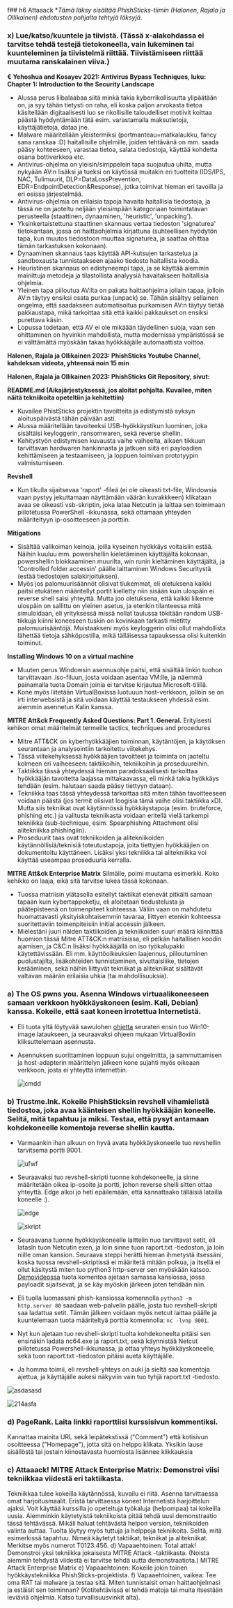 f## h6 Attaaack
**Tämä läksy sisältää PhishSticks-tiimin (Halonen, Rajala ja Ollikainen) ehdotusten pohjalta tehtyjä läksyjä.*

### x) Lue/katso/kuuntele ja tiivistä. (Tässä x-alakohdassa ei tarvitse tehdä testejä tietokoneella, vain lukeminen tai kuunteleminen ja tiivistelmä riittää. Tiivistämiseen riittää muutama ranskalainen viiva.)

**€ Yehoshua and Kosayev 2021: Antivirus Bypass Techniques, luku:
Chapter 1: Introduction to the Security Landscape**

- Alussa perus liibalaabaa siitä minkä takia kyberrikollisuutta ylipäätään on, ja syy tähän tietysti on raha, eli koska paljon arvokasta tietoa käsitellään digitaalisesti luo se rikollisille taloudelliset motiivit koittaa päästä hyödyntämään tätä esim. varastamalla maksutietoja, käyttäjätietoja, dataa jne.
- Malware määritellään yleistermiksi (portmanteau=matkalaukku, fancy sana ranskaa :D) haitallisille ohjelmille, joiden tehtävänä on mm. saada pääsy kohteeseen, varastaa tietoa, salata tiedostoja, käyttää kohdetta osana bottiverkkoa etc.
- Antivirus-ohjelma on yleisin/simppelein tapa suojautua uhilta, mutta nykyään AV:n lisäksi ja tueksi on käytössä muitakin eri tuotteita (IDS/IPS, NAC, Tulimuurit, DLP=DataLossPrevention, EDR=EndpointDetection&Response), jotka toimivat hieman eri tavoilla ja eri osissa järjestelmää.
- Antivirus-ohjelmia on erilaisia tapoja havaita haitallisia tiedostoja, ja tässä ne on jaoteltu neljään yleisimpään kategoriaan toimintatavan perusteella (staattinen, dynaaminen, 'heuristic', 'unpacking').
- Yksinkertaistettuna staattinen skannaus vertaa tiedoston 'signaturea' tietokantaan, jossa on haittaohjelmia kirjattuna (suhteellisen hyödytön tapa, kun muutos tiedostoon muuttaa signaturea, ja saattaa ohittaa tämän tarkastuksen kokonaan).
- Dynaaminen skannaus taas käyttää API-kutsujen tarkastelua ja sandboxausta tunnistaakseen ajaako tiedosto haitallista koodia.
- Heuristinen skannaus on edistyneempi tapa, ja se käyttää aiemmin mainittuja metodeja ja tilastollista analyysiä havaitakseen haitallisia ohjelmia.
- Yleinen tapa piiloutua AV:lta on pakata haittaohjelma jollain tapaa, jolloin AV:n täytyy ensiksi osata purkaa (unpack) se. Tähän sisältyy sellainen ongelma, että saadakseen automatisoitua purkamisen AV:n täytyy tietää pakkaustapa, mikä tarkoittaa sitä että kaikki pakkaukset on ensiksi purettava käsin.
- Lopussa todetaan, että AV ei ole mikäään täydellinen suoja, vaan sen ohittaminen on hyvinkin mahdollista, mutta modernissa ympäristössä se ei välttämättä myöskään takaa hyökkääjälle automaattista voittoa.

**Halonen, Rajala ja Ollikainen 2023: PhishSticks Youtube Channel, kahdeksan videota, yhteensä noin 15 min**

**Halonen, Rajala ja Ollikainen 2023: PhishSticks Git Repository, sivut:**

**README.md (Aikajärjestyksessä, jos aloitat pohjalta. Kuvailee, miten näitä tekniikoita opeteltiin ja kehitettiin)**

- Kuvailee PhistSticks projektin tavoitteita ja edistymistä syksyn aloituspäivästä tähän päivään asti.
- Alussa määritellään tavoiteeksi USB-hyökkäystikun luominen, joka sisältäisi keyloggerin, ransomwaren, sekä reverse shellin.
- Kehitystyön edistymisen kuvausta vaihe vaiheelta, alkaen tikkuun tarvittavan hardwaren hankinnasta ja jatkuen siitä eri payloadien kehittämiseen ja testaamiseen, ja loppuen toimivan prototyypin valmistumiseen.
  
**Revshell**

- Kun tikulla sijaitsevaa 'raport' -fileä (ei ole oikeasti txt-file, Windowsia vaan pystyy jekuttamaan näyttämään väärän kuvakkkeen) klikataan avaa se oikeasti vsb-skriptin, joka lataa Netcutin ja laittaa sen toimimaan piilotetussa PowerShell -ikkunassa, sekä ottamaan yhteyden määriteltyyn ip-osoitteeseen ja porttiin.

**Mitigations**

- Sisältää valikoiman keinoja, joilla kyseinen hyökkäys voitaisiin estää. Näihin kuuluu mm. powershellin kieletäminen käyttäjältä kokonaan, powershellin blokkaaminen muurilta, win runin kieltäminen käyttäjältä, ja 'Controlled folder accessin' päälle laittaminen Windows Securitystä (estää tiedostojen salakirjoituksen).
- Myös jos palomuurisäännöt olisivat tiukemmat, eli oletuksena kaikki paitsi etukäteen määritellyt portit kielletty niin sisään kuin ulospäin ei reverse shell saisi yhteyttä. Mutta joo oletuksena, että kaikki liikenne ulospäin on sallittu on yleinen asetus, ja etenkin tilanteessa mitä simuloidaan, eli yrityksessä missä nollat taulussa tökitään random USB-tikkuja kiinni koneeseen tuskin on kovinkaan tarkasti mietitty palomuurisääntöjä. Muistaakseni myös keyloggerin olisi ollut mahdollista lähettää tietoja sähköpostilla, mikä tälläisessa tapauksessa olisi kuitenkin toiminut.

**Installing Windows 10 on a virtual machine**

- Muuten perus Windowsin asennusohje paitsi, että sisältää linkin tuohon tarvittavaan .iso-filuun, josta voidaan asentaa VM:lle, ja näemmä painamalla tuota Domain joinia ei tarvitse kirjautua Microsoft-tilillä.
- Kone myös liitetään VirtualBoxissa luotuuun host-verkkoon, jolloin se on irti interwebsistä ja sitä voidaan käyttää testaukseen yhdessä esim. aiemmin asennetun Kalin kanssa.

**MITRE Att&ck Frequently Asked Questions: Part 1. General.**
Erityisesti kehikon omat määritelmät termeille tactics, techniques and procedures

- Mitre ATT&CK on kyberhyökkääjien toiminnan, käytäntöjen, ja käytöksen seurantaan ja analysointiin tarkoitettu viitekehys.
- Tässä viitekehyksessä hyökkääjien tavoitteet ja toiminta on jaoteltu kolmeen eri vaiheeseen: taktiikoihin, tekniikoihin ja proseduureihin.
- Taktiikka tässä yhteydessä hieman paradoksaalisesti tarkoittaa hyökkääjän tavoitetta laajassa mittakaavassa, eli minkä takia hyökkäys tehdään (esim. halutaan saada pääsy tiettyyn dataan).
- Tekniikka taas tässä yhteydessä tarkoittaa sitä miten tähän tavoitteeseen voidaan päästä (jos termit olisivat loogisia tämä vaihe olisi taktiikka xD). Mutta siis tekniikat ovat käytännössä hyökkäystapoja (esim. bruteforce, phishing etc.) ja valitusta tekniikasta voidaan eritellä vielä tarkempi tekniikka (sub-technique, esim. Spearphishing Attachment olisi alitekniikka phishingiin).
- Proseduurit taas ovat tekniikoiden ja alitekniikoiden käytännöllisiä/teknisiä toteutustapoja, joita tiettyjen hyökkääjien on dokumentoitu käyttäneen. Lisäksi yksi tekniikka tai alitekniikka voi käyttää useampaa proseduuria kerralla.

**MITRE Att&ck Enterprise Matrix**
Silmäile, poimi muutama esimerkki. Koko kehikko on laaja, eikä sitä tarvitse lukea tässä kokonaan.

- Tuossa matriisin ylätasolla esitellyt taktiikat etenevät pitkälti samaan tapaan kuin kybertappoketju, eli aloitetaan tiedustelusta ja päätepisteenä on toimenpiteet kohteessa. Väliin vaan on mahdutetu huomattavasti yksityiskohtaisemmin tavaraa, liittyen etenkin kohteessa suoritettaviin toimenpiteisiin initial accessin jälkeen.
- Mielestäni juuri näiden taktiikoiden ja tekniikoiden suuri määrä kiinnittää huomion tässä Mitre ATT&CK:n matriisissa, eli pelkän haitallisen koodin ajamisen, ja C&C:n lisäksi hyökkääjällä on iso työkalupakki käytettävissään. Eli mm. käyttöoikeuksien laajennus, piiloutuminen puolustajilta, lisäkohteiden tunnistaminen, sivuttaisliike, tietojen kerääminen, sekä näihin liittyvät tekniikat ja alitekniikat sisältävät valtavan määrän erilaisia uhkia (tai mahdollisuuksia).

### a) The OS pwns you. Asenna Windows virtuaalikoneeseen samaan verkkoon hyökkäyskoneen (esim. Kali, Debian) kanssa. Kokeile, että saat koneen irrotettua Internetistä.

- Eli tuota yltä löytyvää sawulohen [ohjetta](https://github.com/therealhalonen/PhishSticks/blob/master/notes/ollikainen/windows.md) seuraten ensin tuo Win10-image lataukseen, ja seuraavaksi ohjeen mukaan VirtualBoxiin kliksuttelemaan asennusta.
- Asennuksen suorittaminen loppuun sujui ongelmitta, ja sammuttamisen ja host-adapterin määrittelyn jälkeen kone sujahti myös oikeaan verkkoon, josta ei yhteyttä internettiin.

    ![cmdd](https://i.imgur.com/B10zvhv.png)

### b) Trustme.lnk. Kokeile PhishSticksin revshell vihamielistä tiedostoa, joka avaa käänteisen shellin hyökkääjän koneelle. Selitä, mitä tapahtuu ja miksi. Testaa, että pysyt antamaan kohdekoneelle komentoja reverse shellin kautta.

- Varmaankin ihan alkuun on hyvä avata hyökkäyskoneelle tuo revshellin tarvitsema portti 9001.

    ![ufwf](https://i.imgur.com/fMNUAt4.png)

- Seuraavaksi tuo revshell-skripti tuonne kohdekoneelle, ja sinne määritetään oikea ip-osoite ja portti, johon reverse shelli sitten ottaa yhteyttä. Edge alkoi jo heti epäilemään, että kannattaako tälläisiä latailla koneelle :).

    ![edge](https://i.imgur.com/xYwLQL5.png)

    ![skript](https://i.imgur.com/x67jgC1.png)

- Seuraavana tuonne hyökkäyskoneelle laittelin nuo tarvittavat setit, eli latasin tuon Netcutin exen, ja loin sinne tuon raport.txt -tiedoston, ja loin niille oman kansion. Seuraava steppi herätti hieman ihmetystä itsessäni, koska tuossa revshell-skriptissä ei määritetä mitään polkua, ja itsellä ei ollut käsitystä miten tuo python3 http-server sen myöskään katsoo. [Demovideossa](https://www.youtube.com/watch?v=ll4ojo6q-rM) tuota komentoa ajetaan samassa kansiossa, jossa payloadit sijaitsevat, ja se käy myöskin järkeen joten tehdään niin.
- Eli tuolla luomassani phish-kansiossa komennolla `python3 -m http.server 80` saadaan web-palvelin päälle, josta tuo revshell-skripti saa ladattua setit. Tämän jälkeen voidaan myös netcut laittaa päälle ja kuuntelemaan tuota määriteltyä porttia komennolla: `nc -lvnp 9001`.
- Nyt kun ajetaan tuo revshell-skripti tuolta kohdekoneelta pitäisi sen ensinäkin ladata nc64.exe ja raport.txt, sekä käynnistää Netcut piilotetussa Powershell-ikkunassa, ja ottaa yhteys hyökkäyskoneelle, sekä tuon raport.txt -tiedoston pitäisi aueta käyttäjälle.
- Ja homma toimii, eli revshell-yhteys on auki ja sieltä saa komentoja ajettua, ja käyttäjälle aukesi näkyviin vain tuo tyhjä raport.txt -tiedosto.

![asdasasd](https://i.imgur.com/A3m7bLf.png)

![214asfa](https://i.imgur.com/aqKCQE9.png)


### d) PageRank. Laita linkki raporttiisi kurssisivun kommentiksi.
Kannattaa mainita URL sekä leipätekstissä ("Comment") että kotisivun osoitteessa ("Homepage"), jotta sitä on helppo klikata.
Yksikin lause sisällöstä tai jostain kiinostavasta huomiosta lisännee klikkauksia

### c) Attaaack! MITRE Attack Enterprise Matrix: Demonstroi viisi tekniikkaa viidestä eri taktiikasta.
Tekniikkaa tulee kokeilla käytännössä, kuvailu ei riitä.
Asenna tarvittaessa omat harjoitusmaalit. Eristä tarvittaessa koneet Internetistä harjoittelun ajaksi.
Voit käyttää kurssilla jo opeteltuja työkaluja (helpompaa) tai kokeilla uusia. Aiemminkin käytetyistä tekniikoista pitää tehdä uusi demonstraatio tässä tehtävässä.
Mikäli haluat tehtävästä helpon version, tekniikoiden valinta auttaa. Tuolta löytyy myös tuttuja ja helppoja tekniikoita.
Selitä, mitä esimerkissä tapahtuu.
Nimeä käytetyt taktiikat, tekniikat ja alitekniikat. Merkitse myös numerot T0123.456.
d) Vapaaehtoinen: Total attak! Demonstroi yksi tekniikka jokaisesta MITRE Attack -taktiikasta. (Noista aiemmin tehdystä viidestä ei tarvitse tehdä uutta demonstraatiota.) MITRE Attack Enterprise Matrix
e) Vapaaehtoinen: Kokeile jokin toinen hyökkäystekniikka PhishSticks-projektista.
f) Vapaaehtoinen, vaikea: Tee oma RAT tai malware ja testaa sitä. Miten tunnistaisit oman haittaohjelmasi ja estäisit sen toiminnan? (Kotitehtävissä ei tehdä matoja tai muita itsestään leviäviä ohjelmia. Katso turvallisuusvinkit alta).

